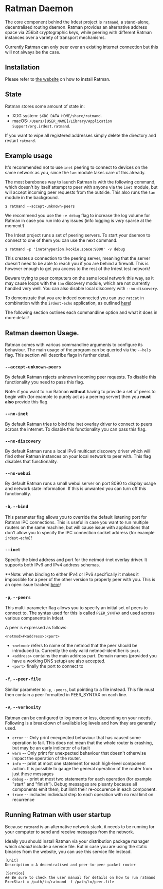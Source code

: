 # Ratman Daemon

The core component behind the Irdest project is `ratmand`, a
stand-alone, decentralised routing daemon.  Ratman provides an
alternative address space via 256bit cryptographic keys, while peering
with different Ratman instances over a variety of transport
mechanisms.

Currently Ratman can only peer over an existing internet connection
but this will not always be the case.


## Installation

Please refer to [the website](https://irde.st/downloads) on how to install Ratman.

## State

Ratman stores some amount of state in: 
  - XDG system: `$XDG_DATA_HOME/share/ratmand`.
  - macOS:  `/Users/[USER_NAME]/Library/Application Support/org.irdest.ratmand`.

If you want to wipe all registered addresses simply delete the
directory and restart `ratmand`.


## Example usage

It's recommended not to use `inet` peering to connect to devices on
the same network as you, since the `lan` module takes care of this
already.

The most barebones way to launch Ratman is with the following command,
which doesn't by itself attempt to peer with anyone via the `inet`
module, but will accept incoming peer requests from the outside.  This
also runs the `lan` module in the background.

```
$ ratmand --accept-unknown-peers
```

We recommend you use the `-v debug` flag to increase the log volume
for Ratman in case you run into any issues (info logging is _very_
sparse at the moment!)

The Irdest project runs a set of peering servers.  To start your
daemon to connect to one of them you can use the next command.

```
$ ratmand -p 'inet#hyperion.kookie.space:9000' -v debug
```

This creates a connection to the peering server, meaning that the
server doesn't need to be able to reach you if you are behind a
firewall.  This is however enough to get you access to the rest of the
Irdest test network!

Beware trying to peer computers on the same local network this way, as
it may cause loops with the `lan` discovery module, which are not
currently handled very well.  You can also disable local discovery
with `--no-discovery`.

To demonstrate that you are indeed connected you can use `ratcat` in
combination with the `irdest-echo` application, as outlined
[here](../irdest-echo.html#public-instance)!

The following section outlines each commandline option and what it
does in more detail!


## Ratman daemon Usage.

Ratman comes with various commandline arguments to configure its
behaviour.  The main usage of the program can be queried via the
`--help` flag.  This section will describe flags in further detail.


### `--accept-unknown-peers`

By default Ratman rejects unknown incoming peer requests.  To disable
this functionality you need to pass this flag.

Note: if you want to run Ratman **without** having to provide a set of
peers to begin with (for example to purely act as a peering server)
then you **must also** provide this flag.


### `--no-inet`

By default Ratman tries to bind the inet overlay driver to connect to
peers across the internet.  To disable this functionality you can pass
this flag.


### `--no-discovery`

By default Ratman runs a local IPv6 multicast discovery driver which
will find other Ratman instances on your local network to peer with.
This flag disables that functionality.


### `--no-webui`

By default Ratman runs a small webui server on port 8090 to display
usage and network state information.  If this is unwanted you can turn
off this functionality.


### `-b`, `--bind`

This parameter flag allows you to override the default listening port
for Ratman IPC connections.  This is useful in case you want to run
multiple routers on the same machine, but will cause issue with
applications that don't allow you to specify the IPC connection socket
address (for example `irdest-echo`)!


### `--inet`

Specify the bind address and port for the netmod-inet overlay driver.
It supports both IPv6 and IPv4 address schemas.

**Note: when binding to either IPv4 or IPv6 specifically it makes it
impossible for a peer of the other version to properly peer with you.
This is an open issue tracked
[here](https://git.irde.st/we/irdest/-/issues/36)!


### `-p`, `--peers`

This multi-parameter flag allows you to specify an initial set of
peers to connect to.  The syntax used for this is called `PEER_SYNTAX`
and used across various companents in Irdest.

A peer is expressed as follows: 

```
<netmod>#<address>:<port>
```

 - `<netmod>` refers to name of the netmod that the peer should be
   introduced to.  Currently the only valid netmod-identifier is
   `inet`.
 - `<address>` contains the main address part.  Domain names (provided
   you have a working DNS setup) are also accepted.
 - `<port>` finally the port to connect to
 
 
### `-f`, `--peer-file`

Similar parameter to `-p`, `-peers`, but pointing to a file instead.
This file must then contain a peer formatted in PEER_SYNTAX on each line.


### `-v`, `--verbosity`

Ratman can be configured to log more or less, depending on your needs.
Following is a breakdown of available log levels and how they are
generally used.


 - `error` -- Only print enexpected behaviour that has caused some
   operation to fail.  This does not mean that the whole router is
   crashing, but may be an early indicator of a fault
 - `warn` -- Only print for unexpected behaviour that doesn't
   otherwise impact the operation of the router.
 - `info` -- print at most one statement for each high-level component
   action.  It is possible to gauge the general operation of the
   router from just these messages
 - `debug` -- print at most two statements for each operation (for
   example "start" and "finish").  Debug messages are pleanty because
   all components emit them, but limit their re-occurence in each
   component.
 - `trace` -- includes individual step to each operation with no real
   limit on recurrence


## Running Ratman with user startup

Because `ratmand` is an alternative network stack, it needs to be
running for your computer to send and receive messages from the
network.

Ideally you should install Ratman via your distribution package
manager which _should_ include a service file.  But in case you are
using the static binaries from the website, you can use this service
file instead.


```
[Unit]
Description = A decentralised and peer-to-peer packet router

[Service]
## Be sure to check the user manual for details on how to run ratmand
ExecStart = /path/to/ratmand -f /path/to/peer.file
```
